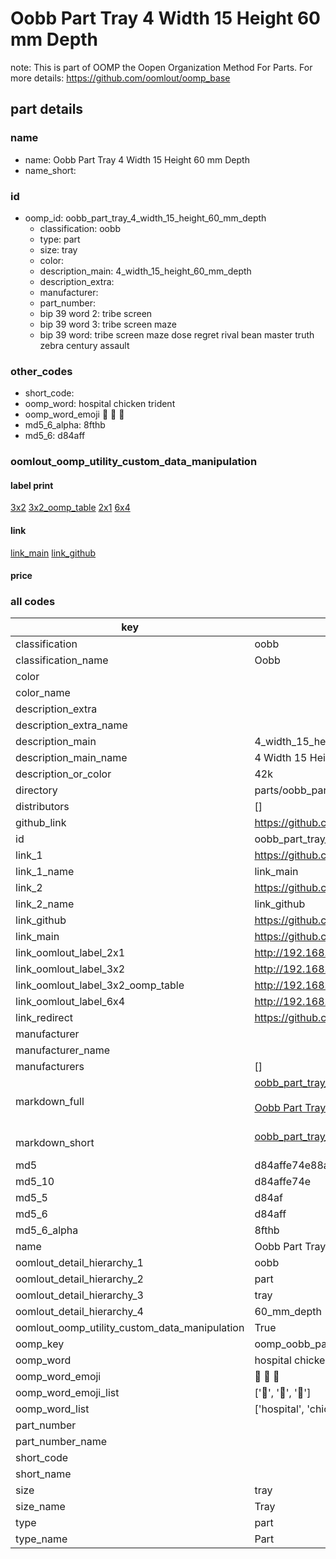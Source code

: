 # Oobb Part Tray 4 Width 15 Height 60 mm Depth  

note: This is part of OOMP the Oopen Organization Method For Parts. For more details: https://github.com/oomlout/oomp_base

##  part details
  







### name
* name: Oobb Part Tray 4 Width 15 Height 60 mm Depth
* name_short: 
### id
* oomp_id: oobb_part_tray_4_width_15_height_60_mm_depth
  * classification: oobb
  * type: part
  * size: tray
  * color: 
  * description_main: 4_width_15_height_60_mm_depth
  * description_extra: 
  * manufacturer: 
  * part_number: 
  * bip 39 word 2: tribe screen
  * bip 39 word 3: tribe screen maze
  * bip 39 word: tribe screen maze dose regret rival bean master truth zebra century assault

### other_codes
* short_code: 
* oomp_word: hospital chicken trident
* oomp_word_emoji :hospital: :chicken: :trident:
* md5_6_alpha: 8fthb
* md5_6: d84aff






### oomlout_oomp_utility_custom_data_manipulation
#### label print
[3x2](http://192.168.1.245:1112/?label=oomp%208fthb)
[3x2_oomp_table](http://192.168.1.108:1112/?label=oomp%208fthb)
[2x1](http://192.168.1.242:1112/?label=oomp%208fthb)
[6x4](http://192.168.1.55:1112/?label=oomp%208fthb)    

#### link

[link_main](https://github.com/oomlout/oomlout_oomp_version_1_messy/tree/main/parts/oobb_part_tray_4_width_15_height_60_mm_depth) [link_github](https://github.com/oomlout/oomlout_oomp_version_1_messy/tree/main/parts/oobb_part_tray_4_width_15_height_60_mm_depth)                             

#### price







### all codes 
| key | value |  
| --- | --- |  
| classification | oobb |  
| classification_name | Oobb |  
| color |  |  
| color_name |  |  
| description_extra |  |  
| description_extra_name |  |  
| description_main | 4_width_15_height_60_mm_depth |  
| description_main_name | 4 Width 15 Height 60 mm Depth |  
| description_or_color | 42k |  
| directory | parts/oobb_part_tray_4_width_15_height_60_mm_depth |  
| distributors | [] |  
| github_link | https://github.com/oomlout/oomlout_oomp_part_src/tree/main/parts/oobb_part_tray_4_width_15_height_60_mm_depth |  
| id | oobb_part_tray_4_width_15_height_60_mm_depth |  
| link_1 | https://github.com/oomlout/oomlout_oomp_version_1_messy/tree/main/parts/oobb_part_tray_4_width_15_height_60_mm_depth |  
| link_1_name | link_main |  
| link_2 | https://github.com/oomlout/oomlout_oomp_version_1_messy/tree/main/parts/oobb_part_tray_4_width_15_height_60_mm_depth |  
| link_2_name | link_github |  
| link_github | https://github.com/oomlout/oomlout_oomp_version_1_messy/tree/main/parts/oobb_part_tray_4_width_15_height_60_mm_depth |  
| link_main | https://github.com/oomlout/oomlout_oomp_version_1_messy/tree/main/parts/oobb_part_tray_4_width_15_height_60_mm_depth |  
| link_oomlout_label_2x1 | http://192.168.1.242:1112/?label=oomp%208fthb |  
| link_oomlout_label_3x2 | http://192.168.1.245:1112/?label=oomp%208fthb |  
| link_oomlout_label_3x2_oomp_table | http://192.168.1.108:1112/?label=oomp%208fthb |  
| link_oomlout_label_6x4 | http://192.168.1.55:1112/?label=oomp%208fthb |  
| link_redirect | https://github.com/oomlout/oomlout_oomp_version_1_messy/tree/main/parts/oobb_part_tray_4_width_15_height_60_mm_depth |  
| manufacturer |  |  
| manufacturer_name |  |  
| manufacturers | [] |  
| markdown_full | [oobb_part_tray_4_width_15_height_60_mm_depth](none)<br>[](none)<br>[Oobb Part Tray 4 Width 15 Height 60 Mm Depth](none)<br><br> |  
| markdown_short | [oobb_part_tray_4_width_15_height_60_mm_depth](none)<br><br> |  
| md5 | d84affe74e88a272eada541913306742 |  
| md5_10 | d84affe74e |  
| md5_5 | d84af |  
| md5_6 | d84aff |  
| md5_6_alpha | 8fthb |  
| name | Oobb Part Tray 4 Width 15 Height 60 mm Depth |  
| oomlout_detail_hierarchy_1 | oobb |  
| oomlout_detail_hierarchy_2 | part |  
| oomlout_detail_hierarchy_3 | tray |  
| oomlout_detail_hierarchy_4 | 60_mm_depth |  
| oomlout_oomp_utility_custom_data_manipulation | True |  
| oomp_key | oomp_oobb_part_tray_4_width_15_height_60_mm_depth |  
| oomp_word | hospital chicken trident |  
| oomp_word_emoji | :hospital: :chicken: :trident: |  
| oomp_word_emoji_list | [':hospital:', ':chicken:', ':trident:'] |  
| oomp_word_list | ['hospital', 'chicken', 'trident'] |  
| part_number |  |  
| part_number_name |  |  
| short_code |  |  
| short_name |  |  
| size | tray |  
| size_name | Tray |  
| type | part |  
| type_name | Part |  
